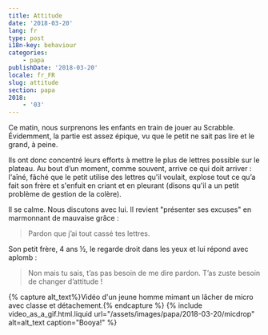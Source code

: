 ```yaml
---
title: Attitude
date: '2018-03-20'
lang: fr
type: post
i18n-key: behaviour
categories:
    - papa
publishDate: '2018-03-20'
locale: fr_FR
slug: attitude
section: papa
2018:
    - '03'
---
```


Ce matin, nous surprenons les enfants en train de jouer au Scrabble. Évidemment, la partie est assez épique, vu que le petit ne sait pas lire et le grand, à peine.

<!--more-->

Ils ont donc concentré leurs efforts à mettre le plus de lettres possible sur le plateau. Au bout d’un moment, comme souvent, arrive ce qui doit arriver : l'aîné, fâché que le petit utilise des lettres qu'il voulait, explose tout ce qu’a fait son frère et s'enfuit en criant et en pleurant (disons qu'il a un petit problème de gestion de la colère).

Il se calme. Nous discutons avec lui. Il revient "présenter ses excuses" en marmonnant de mauvaise grâce :

> Pardon que j’ai tout cassé tes lettres.

Son petit frère, 4 ans ½, le regarde droit dans les yeux et lui répond avec aplomb :

> Non mais tu sais, t’as pas besoin de me dire pardon. T’as zuste besoin de changer d’attitude !

{% capture alt_text%}Vidéo d'un jeune homme mimant un lâcher de micro avec classe et détachement.{% endcapture %}
{% include video_as_a_gif.html.liquid
    url="/assets/images/papa/2018-03-20/micdrop"
    alt=alt_text
    caption="Booya!"
%}



